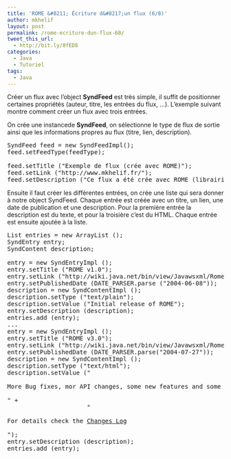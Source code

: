 ```yaml
---
title: 'ROME &#8211; Écriture d&#8217;un flux (6/8)'
author: mkhelif
layout: post
permalink: /rome-ecriture-dun-flux-68/
tweet_this_url:
  - http://bit.ly/8fED8
categories:
  - Java
  - Tutoriel
tags:
  - Java
---
```

Créer un flux avec l&#8217;object **SyndFeed** est très simple, il suffit de positionner certaines propriétés (auteur, titre, les entrées du flux, …). L&#8217;exemple suivant montre comment créer un flux avec trois entrées.

On crée une instancede **SyndFeed**, on sélectionne le type de flux de sortie ainsi que les informations propres au flux (titre, lien, description).

<!--more-->

<pre lang="java">SyndFeed feed = new SyndFeedImpl();
feed.setFeedType(feedType);

feed.setTitle ("Exemple de flux (crée avec ROME)");
feed.setLink ("http://www.mkhelif.fr/");
feed.setDescription ("Ce flux a été crée avec ROME (librairie de syndication en Java)");</pre>

Ensuite il faut créer les différentes entrées, on crée une liste qui sera donner à notre object SyndFeed. Chaque entrée est créée avec un titre, un lien, une date de publication et une description. Pour la première entrée la description est du texte, et pour la troisière c&#8217;est du HTML. Chaque entrée est ensuite ajoutée à la liste.

<pre lang="java">List entries = new ArrayList ();
SyndEntry entry;
SyndContent description;

entry = new SyndEntryImpl ();
entry.setTitle ("ROME v1.0");
entry.setLink ("http://wiki.java.net/bin/view/Javawsxml/Rome01");
entry.setPublishedDate (DATE_PARSER.parse ("2004-06-08"));
description = new SyndContentImpl ();
description.setType ("text/plain");
description.setValue ("Initial release of ROME");
entry.setDescription (description);
entries.add (entry);
...
entry = new SyndEntryImpl ();
entry.setTitle ("ROME v3.0");
entry.setLink ("http://wiki.java.net/bin/view/Javawsxml/Rome03");
entry.setPublishedDate (DATE_PARSER.parse("2004-07-27"));
description = new SyndContentImpl ();
description.setType ("text/html");
description.setValue ("

More Bug fixes, mor API changes, some new features and some Unit testing

" +
                      "

For details check the <a href="http://wiki.java.net/bin/view/Javawsxml/RomeChangesLog#RomeV03%5C%22">Changes Log</a>

");
entry.setDescription (description);
entries.add (entry);</pre>
